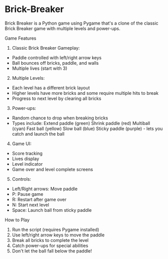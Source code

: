 # Brick-Breaker
Brick Breaker is a Python game using Pygame that's a clone of the classic Brick Breaker game with multiple levels and power-ups. 


Game Features
1. Classic Brick Breaker Gameplay:
* Paddle controlled with left/right arrow keys
* Ball bounces off bricks, paddle, and walls
* Multiple lives (start with 3)

2. Multiple Levels:
* Each level has a different brick layout
* Higher levels have more bricks and some require multiple hits to break
* Progress to next level by clearing all bricks

3. Power-ups:
* Random chance to drop when breaking bricks
* Types include:
  Extend paddle (green)
  Shrink paddle (red)
  Multiball (cyan)
  Fast ball (yellow)
  Slow ball (blue)
  Sticky paddle (purple) - lets you catch and launch the ball

4. Game UI:
* Score tracking
* Lives display
* Level indicator
* Game over and level complete screens

5. Controls:
* Left/Right arrows: Move paddle
* P: Pause game
* R: Restart after game over
* N: Start next level
* Space: Launch ball from sticky paddle


How to Play
1. Run the script (requires Pygame installed)
2. Use left/right arrow keys to move the paddle
3. Break all bricks to complete the level
4. Catch power-ups for special abilities
5. Don't let the ball fall below the paddle!

